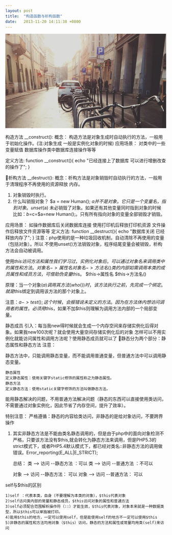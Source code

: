 ```yaml
---
layout: post
title:  "构造函数与析构函数"
date:   2013-11-20 14:11:38 +0800
---
```

<img src="/images/fulls/01.jpg" class="fit image">


构造方法 __construct():
概念： 构造方法是对象生成时自动执行的方法，一般用于初始化操作。(注:对象生成	一般是实例化对象的时候)
应用场景：
       对类中的一些变量赋值
       数据库操作类中数据库连接操作等等

定义方法:
       function __construct(){
         echo "已经连接上了数据库 可以进行增删改查的操作了";
       }


析构方法 __destruct():
概念：析构方法是对象销毁时自动执行的方法，一般用于清理程序不再使用的资源释放	内存。
1. 对象销毁时执行。
2. 什么叫销毁对象？
        $a = new Human();
$a 并不是对象，它只是一个变量名，指到对象。
unset($a) 未必销毁了对象。如果还有其他变量同时指到对象的时候
比如：$b=$c=$a=new Human();。只有所有指向对象的变量全部销毁才销毁。

应用场景：
      如操作数据库后关闭数据库连接
      使用打印机后释放打印机资源
      文件操作后释放文件资源等等
定义方法:
function __destruct(){
    echo "数据库关闭 已经释放内存了";
}
注意：php使用的是一种垃圾回收机制，自动清除不再使用的变量（包括对象）。所以	不使用unset()方法销毁对象，程序结尾变量会被销毁，析构方法会自动被调用。


使用$this访问方法和属性
我们学习过，实例化对象后，可以通过对象名来调用类中的属性和方法。
对象名->属性名
对象名->方法名() 
类的内部如需调用本类的成员属性和成员方法，可借助伪变量$this。
$this->属性名
$this->方法名()

原理：当一个对象($a)调用其方法(who())时，该方法执行之前，先完成一个绑定。就是$this绑定到调用该方法的那个对象上。

注意：$a->test();这个时候，会报错说未定义的方法。因为在方法体内想访问调用者的属性，必须用$this，如果不加$this则理解为调用方法内部的一个局部变量。

静态成员
引入：每当我new得时候就会生成一个内存空间来存储实例化后得对象。如果我new100次呢？就会使用大量空间存储实例化后的对象 怎样可以不用实例化就能访问属性和调用方法呢？使用静态成员就可以了
静态分为两个部分：静态属性和静态方法
注意：

静态方法中，只能调用静态变量，而不能调用普通变量，但普通方法中可以调用静态变量。


	静态属性
	定义静态属性：使用关键字static修饰的属性称之为静态属性。
	静态方法
	定义静态方法：使用static关键字修饰的方法叫做静态方法。

能用静态解决的问题，不用普通方法解决问题（静态的东西可以直接使用类访问，不需要通过对象实例化，因此节省了内存空间，提升了效率）。

特别注意：
严格遵循：静态的内容给类访问，非静态的是给对象访问，不要跨界操作

1. 其实非静态方法是不能由类名静态调用的，但是由于php中的面向对象检测不严格，只要该方法没有$this,就会转化为静态方法来调用，但是PHP5.3的strict模式下，或者PHP5.4默认模式下，都已经对类名::非静态方法的调用做错误。Error_reporting(E_ALL|E_STRICT);

	总结：
	类  --> 访问 --静态方法 ：可以
	类  --> 访问 --普通方法 ：不可以
	   
	对象 --> 访问 --静态方法： 可以
	对象 --> 访问 --普通方法： 可以

self与$this的区别

	1)self ：代表本类，自身（不要理解为本类的对象），$this代表对象
	2)self访问类内部的常量和静态成员，$this访问对象的属性和普通方法
	3)self必须配合范围解析操作符（::）才能生效，$this代表对象，对象本来就是一种数据类型，所以$this可以单独被打印。
	4)能用$this的地方，一定可以使用self，但是能使用self的地方不一定可以使用$this
	5)非静态的属性和方法均用对象（$this）访问，静态的方法和属性或常量均用类(self)来访问
